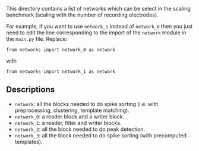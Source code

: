 This directory contains a list of networks which can be select in the
scaling benchmark (scaling with the number of recording electrodes).

For example, if you want to use `network_1` instead of `network_0` then
you just need to edit the line corresponding to the import of the
`network` module in the `main.py` file. Replace:

    from networks import network_0 as network

with

    from networks import network_1 as network


## Descriptions

- `network`: all the blocks needed to do spike sorting (i.e. with
preprocessing, clustering, template matching).
- `network_0`: a reader block and a writer block.
- `network_1`: a reader, filter and writer blocks.
- `network_2`: all the block needed to do peak detection.
- `network_3`: all the block needed to do spike sorting (with
precomputed templates). 
